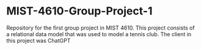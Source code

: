 # MIST-4610-Group-Project-1
Repository for the first group project in MIST 4610. This project consists of a relational data model that was used to model a tennis club. The client in this project was ChatGPT
